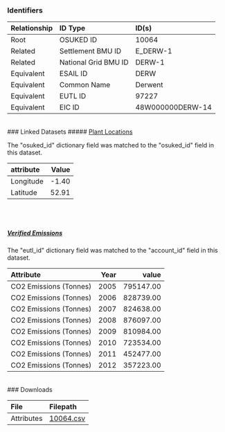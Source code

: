 ### Identifiers

| Relationship   | ID Type              | ID(s)            |
|:---------------|:---------------------|:-----------------|
| Root           | OSUKED ID            | 10064            |
| Related        | Settlement BMU ID    | E_DERW-1         |
| Related        | National Grid BMU ID | DERW-1           |
| Equivalent     | ESAIL ID             | DERW             |
| Equivalent     | Common Name          | Derwent          |
| Equivalent     | EUTL ID              | 97227            |
| Equivalent     | EIC ID               | 48W000000DERW-14 |

<br>
### Linked Datasets
##### <a href="https://raw.githubusercontent.com/OSUKED/Dictionary-Datasets/main/datasets/plant-locations/datapackage.json">Plant Locations</a>



The "osuked_id" dictionary field was matched to the "osuked_id" field in this dataset.

| attribute   |   Value |
|:------------|--------:|
| Longitude   |   -1.40 |
| Latitude    |   52.91 |

<br><br>
##### <a href="https://raw.githubusercontent.com/OSUKED/Dictionary-Datasets/main/datasets/verified-emissions/datapackage.json">Verified Emissions</a>



The "eutl_id" dictionary field was matched to the "account_id" field in this dataset.

| Attribute              |   Year |     value |
|:-----------------------|-------:|----------:|
| CO2 Emissions (Tonnes) |   2005 | 795147.00 |
| CO2 Emissions (Tonnes) |   2006 | 828739.00 |
| CO2 Emissions (Tonnes) |   2007 | 824638.00 |
| CO2 Emissions (Tonnes) |   2008 | 876097.00 |
| CO2 Emissions (Tonnes) |   2009 | 810984.00 |
| CO2 Emissions (Tonnes) |   2010 | 723534.00 |
| CO2 Emissions (Tonnes) |   2011 | 452477.00 |
| CO2 Emissions (Tonnes) |   2012 | 357223.00 |


<br>
### Downloads


| File       | Filepath                                                                              |
|:-----------|:--------------------------------------------------------------------------------------|
| Attributes | [10064.csv](https://osuked.github.io/Power-Station-Dictionary/object_attrs/10064.csv) |
